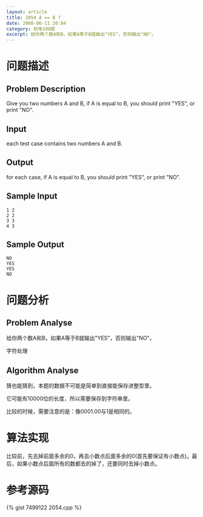 ```yaml
---
layout: article
title: 2054 A == B ?
date: 2008-06-11 20:04
category: 杭电100题
excerpt: 给你两个数A和B，如果A等于B就输出"YES"，否则输出"NO"。
---
```

# 问题描述

## Problem Description

Give you two numbers A and B, if A is equal to B, you should print "YES", or print "NO".

## Input

each test case contains two numbers A and B.

## Output

for each case, if A is equal to B, you should print "YES", or print "NO".

## Sample Input

    1 2
    2 2
    3 3
    4 3

## Sample Output

    NO
    YES
    YES
    NO

# 问题分析

## Problem Analyse

给你两个数A和B，如果A等于B就输出"YES"，否则输出"NO"。

字符处理

## Algorithm Analyse

猜也能猜到，本题的数据不可能是简单到直接能保存进整型里。

它可能有10000位的长度，所以需要保存到字符串里。

比较的时候，需要注意的是：像0001.00与1是相同的。

# 算法实现

比较前，先去掉前面多余的0，再去小数点后面多余的0(首先要保证有小数点)。最后，如果小数点后面所有的数都去的掉了，还要同时去掉小数点。

# 参考源码

{% gist 7499122 2054.cpp %}
